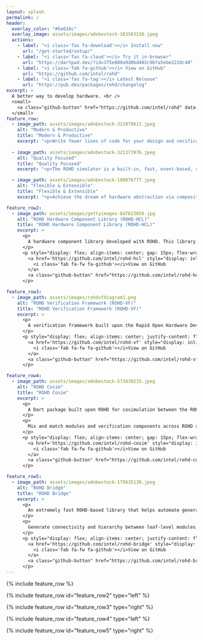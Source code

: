 ```yaml
---
layout: splash
permalink: /
header:
  overlay_color: "#5e616c"
  overlay_image: assets/images/adobestock-183503230.jpeg
  actions:
    - label: "<i class='fas fa-download'></i> Install now"
      url: "/get-started/setup/"
    - label: "<i class='fas fa-cloud'></i> Try it in-browser"
      url: "https://dartpad.dev/?id=375e800a9d0bd402c9bfa5ebe2210c40"
    - label: "<i class='fab fa-github'></i> View on GitHub"
      url: "https://github.com/intel/rohd"
    - label: "<i class='fas fa-tag'></i> Latest Release"
      url: "https://pub.dev/packages/rohd/changelog"
excerpt: >
  A better way to develop hardware. <br />
  <small>
    <a class="github-button" href="https://github.com/intel/rohd" data-color-scheme="light" data-size="large" data-show-count="true" aria-label="Star intel/rohd on GitHub">Star Count</a>
  </small>
feature_row:
  - image_path: assets/images/adobestock-312879613.jpeg
    alt: "Modern & Productive"
    title: "Modern & Productive"
    excerpt: "<p>Write fewer lines of code for your design and verification in a modern IDE. ROHD is completely open source, so debug all the way through from your testbench, through design generation, and even into the simulator itself.</p><p>ROHD uses the <a href='https://dart.dev/'>Dart programming language</a>, which comes with a simple and fast build system and the great <a href='https://pub.dev'>pub</a> package manager.</p>"
    
  - image_path: assets/images/adobestock-321373976.jpeg
    alt: "Quality Focused"
    title: "Quality Focused"
    excerpt: "<p>The ROHD simulator is a built-in, fast, event-based, 4-value hardware simulator with waveform dumping.</p><p>Use <a href='https://github.com/intel/rohd-vf'>ROHD-VF</a> to build scalable testbenches and <a href='https://github.com/intel/rohd-vf'>ROHD Cosim</a> to interact with SystemVerilog simulators.</p><p>Unit test your hardware with a great testing framework and minimal overhead.</p>"

  - image_path: assets/images/adobestock-196076777.jpeg
    alt: "Flexible & Extensible"
    title: "Flexible & Extensible"
    excerpt: "<p>Achieve the dream of hardware abstraction via composition of building blocks with ROHD. ROHD comes with built-in abstractions for procedural behavior, finite state machines, pipelining, and more.</p><p>Use interfaces and unrestricted software to accelerate integration tasks. Dynamically create and connect module ports.</p><p>Kick-start development and use <a href='https://github.com/intel/rohd-hcl'>ROHD-HCL</a> for pre-validated components for your design and testbench.</p>"

feature_row2:
  - image_path: assets/images/gettyimages-847623056.jpg
    alt: "ROHD Hardware Component Library (ROHD-HCL)"
    title: "ROHD Hardware Component Library (ROHD-HCL)"
    excerpt: > 
      <p>
        A hardware component library developed with ROHD. This library aims to collect a set of reusable, configurable components that can be leveraged in other designs. These components are also intended as good examples of ROHD hardware implementations.</p><p>Components are focused on correctness, are heavily validated, and come with excellent documentation. Verification components are provided as well, including checkers for proper usage and trackers to log interesting activity.
      </p>
      <p style="display: flex; align-items: center; gap: 15px; flex-wrap: wrap;">
        <a href='https://github.com/intel/rohd-hcl' style="display: inline-flex; align-items: center; text-decoration: none;">
          <i class='fab fa-fw fa-github'></i>View on GitHub
        </a>
        <a class="github-button" href="https://github.com/intel/rohd-hcl" data-color-scheme="light" data-size="large" data-show-count="true" aria-label="Star intel/rohd-hcl on GitHub">Star Count</a>
      </p>

feature_row3:
  - image_path: assets/images/rohdvfdiagram1.png
    alt: "ROHD Verification Framework (ROHD-VF)"
    title: "ROHD Verification Framework (ROHD-VF)"
    excerpt: > 
      <p>
        A verification framework built upon the Rapid Open Hardware Development (ROHD) framework. It enables testbench organization in a way similar to UVM.</p><p>A key motivation behind it is that hardware testbenches are really just software, and verification engineers should be empowered to write them as great software. The ROHD Verification Framework enables development of a testbench in a modern programming language, taking advantage of recent innovations in the software industry.
      </p>
      <p style="display: flex; align-items: center; justify-content: flex-end; gap: 15px; flex-wrap: wrap;">
        <a href='https://github.com/intel/rohd-vf' style="display: inline-flex; align-items: center; text-decoration: none;">
          <i class='fab fa-fw fa-github'></i>View on GitHub
        </a>
        <a class="github-button" href="https://github.com/intel/rohd-vf" data-color-scheme="light" data-size="large" data-show-count="true" aria-label="Star intel/rohd-vf on GitHub">Star Count</a>
      </p>

feature_row4:
  - image_path: assets/images/adobestock-573439215.jpeg
    alt: "ROHD Cosim"
    title: "ROHD Cosim"
    excerpt: > 
      <p>
        A Dart package built upon ROHD for cosimulation between the ROHD Simulator and a SystemVerilog simulator.
      </p>
      <p>
        Mix and match modules and verification components across ROHD and SystemVerilog for your design and testbench and cosimulate it all together. ROHD Cosim comes with different configurations depending on whether you have custom build and/or simulation flows.
      </p>
      <p style="display: flex; align-items: center; gap: 15px; flex-wrap: wrap;">
        <a href='https://github.com/intel/rohd-cosim' style="display: inline-flex; align-items: center; text-decoration: none;">
          <i class='fab fa-fw fa-github'></i>View on GitHub
        </a>
        <a class="github-button" href="https://github.com/intel/rohd-cosim" data-color-scheme="light" data-size="large" data-show-count="true" aria-label="Star intel/rohd-cosim on GitHub">Star Count</a>
      </p>

feature_row5:
  - image_path: assets/images/adobestock-175635130.jpeg
    alt: "ROHD Bridge"
    title: "ROHD Bridge"
    excerpt: > 
      <p>
        An extremely fast ROHD-based library that helps automate generation of hardware connectivity.
      </p>
      <p>
        Generate connectivity and hierarchy between leaf-level modules, blocks, partitions, or any other hierarchy in either SoC or IP contexts.
      </p>
      <p style="display: flex; align-items: center; justify-content: flex-end; gap: 15px; flex-wrap: wrap;">
        <a href='https://github.com/intel/rohd-bridge' style="display: inline-flex; align-items: center; text-decoration: none;">
          <i class='fab fa-fw fa-github'></i>View on GitHub
        </a>
        <a class="github-button" href="https://github.com/intel/rohd-bridge" data-color-scheme="light" data-size="large" data-show-count="true" aria-label="Star intel/rohd-bridge on GitHub">Star Count</a>
      </p>
---
```


{% include feature_row %}

{% include feature_row id="feature_row2" type="left" %}

{% include feature_row id="feature_row3" type="right" %}

{% include feature_row id="feature_row4" type="left" %}

{% include feature_row id="feature_row5" type="right" %}

